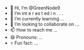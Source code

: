 - 👋 Hi, I’m @GreenNode9
-  👀 I’m  int e     r      es  t ed i n   .   . .      
- 🌱 I’m currently learning  ...      
- 💞️ I’m looking to collaborate on ...  
- 📫 How to reach me ...
- 😄 Pronouns: ...
- ⚡ Fun fact: ...

<!---
GreenNode9/GreenNode9 is a ✨ special ✨ repository because its `README.md` (this file) appears on your GitHub profile.
You can click the Preview link to take a look at your changes.
--->

